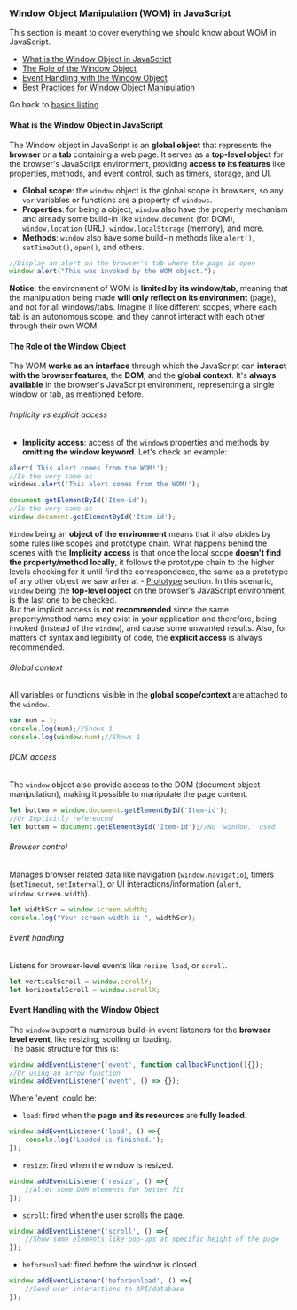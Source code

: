 ### Window Object Manipulation (WOM) in JavaScript

This section is meant to cover everything we should know about WOM in JavaScript.  
- [What is the Window Object in JavaScript](#what-is-the-window-object-in-javascript)
- [The Role of the Window Object](#the-role-of-the-window-object)
- [Event Handling with the Window Object](#event-handling-with-the-window-object)
- [Best Practices for Window Object Manipulation](#best-practices-for-window-object-manipulation)

Go back to [basics listing](https://github.com/luizgdsmdev/-Javascript-studies/blob/main/basics/intro.md).  


#### What is the Window Object in JavaScript
The Window object in JavaScript is an **global object** that represents the **browser** or a **tab** containing a web page. It serves as a **top-level object** for the browser's JavaScript environment, providing **access to its features** like properties, methods, and event control, such as timers, storage, and UI.
- **Global scope**: the ``window`` object is the global scope in browsers, so any ``var`` variables or functions are a property of ``windows``.
- **Properties**: for being a object, ``window`` also have the property mechanism and already some build-in like ``window.document`` (for DOM), ``window.location`` (URL), ``window.localStorage`` (memory), and more.
- **Methods**: ``window`` also have some build-in methods like ``alert()``, ``setTimeOut()``, ``open()``, and others.
````javascript
//Display an alert on the browser's tab where the page is open
window.alert("This was invoked by the WOM object.");
````
**Notice**: the environment of WOM is **limited by its window/tab**, meaning that the manipulation being made **will only reflect on its environment** (page), and not for all windows/tabs. Imagine it like different scopes, where each tab is an autonomous scope, and they cannot interact with each other through their own WOM.

#### The Role of the Window Object
The WOM **works as an interface** through which the JavaScript can **interact with the browser features**, the **DOM**, and the **global context**. It's **always available** in the browser's JavaScript environment, representing a single window or tab, as mentioned before.  

###### Implicity vs explicit access
- **Implicity access**: access of the ``window``s properties and methods by **omitting the window keyword**. Let's check an example:
````javascript
alert('This alert comes from the WOM!');
//Is the very same as 
windows.alert('This alert comes from the WOM!');

document.getElementById('Item-id');
//Is the very same as 
window.document.getElementById('Item-id');
````
``Window`` being an **object of the environment** means that it also abides by some rules like scopes and prototype chain. What happens behind the scenes with the **Implicity access** is that once the local scope **doesn't find the property/method locally**, it follows the prototype chain to the higher levels checking for it until find the correspondence, the same as a prototype of any other object we saw arlier at - [Prototype](https://github.com/luizgdsmdev/Javascript-studies/blob/main/basics/prototype/intro.md) section. In this scenario, ``window`` being the **top-level object** on the browser's JavaScript environment, is the last one to be checked.   
But the implicit access is **not recommended** since the same property/method name may exist in your application and therefore, being invoked (instead of the ``window``), and cause some unwanted results. Also, for matters of syntax and legibility of code, the **explicit access** is always recommended.

###### Global context
All variables or functions visible in the **global scope/context** are attached to the ``window``.
````javascript
var num = 1;
console.log(num);//Shows 1
console.log(window.num);//Shows 1
````

###### DOM access
The ``window`` object also provide access to the DOM (document object manipulation), making it possible to manipulate the page content.
````javascript
let buttom = window.document.getElementById('Item-id');
//Or Implicitly referenced 
let buttom = document.getElementById('Item-id');//No 'window.' used
````

###### Browser control
Manages browser related data like navigation (``window.navigatio``), timers (``setTimeout``, ``setInterval``), or UI interactions/information (``alert``, ``window.screen.width``).
````javascript
let widthScr = window.screen.width;
console.log("Your screen width is ", widthScr);
````

###### Event handling
Listens for browser-level events like ``resize``, ``load``, or ``scroll``.
````javascript
let verticalScroll = window.scrollY;
let horizontalScroll = window.scrollX;
````


#### Event Handling with the Window Object
The ``window`` support a numerous build-in event listeners for the **browser level event**, like resizing, scolling or loading.   
The basic structure for this is:
````javascript
window.addEventListener('event', function callbackFunction(){});
//Or using an arrow function
window.addEventListener('event', () => {});
````
Where 'event' could be:
- ``load``: fired when the **page and its resources** are **fully loaded**.
````javascript
window.addEventListener('load', () =>{
    console.log('Loaded is finished.');
});
````

- ``resize``: fired when the window is resized.
````javascript
window.addEventListener('resize', () =>{
    //Alter some DOM elements for better fit
});
````

- ``scroll``: fired when the user scrolls the page.
````javascript
window.addEventListener('scroll', () =>{
    //Show some elements like pop-ups at specific height of the page
});
````

- ``beforeunload``: fired before the window is closed.
````javascript
window.addEventListener('beforeunload', () =>{
    //Send user interactions to API/database
});
````


###
####
####